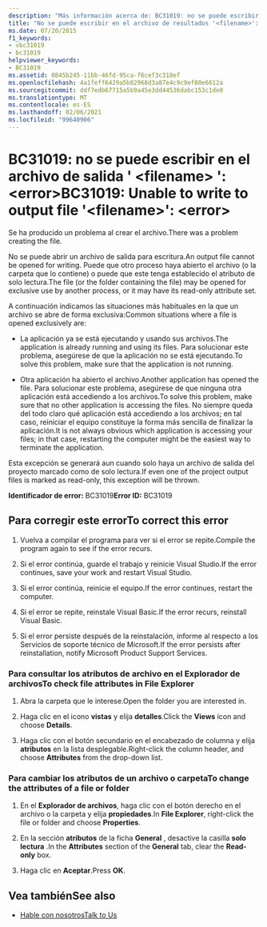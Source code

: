 ```yaml
---
description: "Más información acerca de: BC31019: no se puede escribir en el archivo de salida ' <filename> ': <error>"
title: "No se puede escribir en el archivo de resultados '<filename>': <error>"
ms.date: 07/20/2015
f1_keywords:
- vbc31019
- bc31019
helpviewer_keywords:
- BC31019
ms.assetid: 0845b245-11bb-46fd-95ca-f6cef3c318ef
ms.openlocfilehash: 4a1feff6429a5b82968d3a87e4c9c9ef80e6612a
ms.sourcegitcommit: ddf7edb67715a5b9a45e3dd44536dabc153c1de0
ms.translationtype: MT
ms.contentlocale: es-ES
ms.lasthandoff: 02/06/2021
ms.locfileid: "99640906"
---
```

# <a name="bc31019-unable-to-write-to-output-file-filename-error"></a><span data-ttu-id="3d18d-103">BC31019: no se puede escribir en el archivo de salida ' \<filename> ': \<error></span><span class="sxs-lookup"><span data-stu-id="3d18d-103">BC31019: Unable to write to output file '\<filename>': \<error></span></span>

<span data-ttu-id="3d18d-104">Se ha producido un problema al crear el archivo.</span><span class="sxs-lookup"><span data-stu-id="3d18d-104">There was a problem creating the file.</span></span>

 <span data-ttu-id="3d18d-105">No se puede abrir un archivo de salida para escritura.</span><span class="sxs-lookup"><span data-stu-id="3d18d-105">An output file cannot be opened for writing.</span></span> <span data-ttu-id="3d18d-106">Puede que otro proceso haya abierto el archivo (o la carpeta que lo contiene) o puede que este tenga establecido el atributo de solo lectura.</span><span class="sxs-lookup"><span data-stu-id="3d18d-106">The file (or the folder containing the file) may be opened for exclusive use by another process, or it may have its read-only attribute set.</span></span>

 <span data-ttu-id="3d18d-107">A continuación indicamos las situaciones más habituales en la que un archivo se abre de forma exclusiva:</span><span class="sxs-lookup"><span data-stu-id="3d18d-107">Common situations where a file is opened exclusively are:</span></span>

- <span data-ttu-id="3d18d-108">La aplicación ya se está ejecutando y usando sus archivos.</span><span class="sxs-lookup"><span data-stu-id="3d18d-108">The application is already running and using its files.</span></span> <span data-ttu-id="3d18d-109">Para solucionar este problema, asegúrese de que la aplicación no se está ejecutando.</span><span class="sxs-lookup"><span data-stu-id="3d18d-109">To solve this problem, make sure that the application is not running.</span></span>

- <span data-ttu-id="3d18d-110">Otra aplicación ha abierto el archivo.</span><span class="sxs-lookup"><span data-stu-id="3d18d-110">Another application has opened the file.</span></span> <span data-ttu-id="3d18d-111">Para solucionar este problema, asegúrese de que ninguna otra aplicación está accediendo a los archivos.</span><span class="sxs-lookup"><span data-stu-id="3d18d-111">To solve this problem, make sure that no other application is accessing the files.</span></span> <span data-ttu-id="3d18d-112">No siempre queda del todo claro qué aplicación está accediendo a los archivos; en tal caso, reiniciar el equipo constituye la forma más sencilla de finalizar la aplicación.</span><span class="sxs-lookup"><span data-stu-id="3d18d-112">It is not always obvious which application is accessing your files; in that case, restarting the computer might be the easiest way to terminate the application.</span></span>

 <span data-ttu-id="3d18d-113">Esta excepción se generará aun cuando solo haya un archivo de salida del proyecto marcado como de solo lectura.</span><span class="sxs-lookup"><span data-stu-id="3d18d-113">If even one of the project output files is marked as read-only, this exception will be thrown.</span></span>

 <span data-ttu-id="3d18d-114">**Identificador de error:** BC31019</span><span class="sxs-lookup"><span data-stu-id="3d18d-114">**Error ID:** BC31019</span></span>

## <a name="to-correct-this-error"></a><span data-ttu-id="3d18d-115">Para corregir este error</span><span class="sxs-lookup"><span data-stu-id="3d18d-115">To correct this error</span></span>

1. <span data-ttu-id="3d18d-116">Vuelva a compilar el programa para ver si el error se repite.</span><span class="sxs-lookup"><span data-stu-id="3d18d-116">Compile the program again to see if the error recurs.</span></span>

2. <span data-ttu-id="3d18d-117">Si el error continúa, guarde el trabajo y reinicie Visual Studio.</span><span class="sxs-lookup"><span data-stu-id="3d18d-117">If the error continues, save your work and restart Visual Studio.</span></span>

3. <span data-ttu-id="3d18d-118">Si el error continúa, reinicie el equipo.</span><span class="sxs-lookup"><span data-stu-id="3d18d-118">If the error continues, restart the computer.</span></span>

4. <span data-ttu-id="3d18d-119">Si el error se repite, reinstale Visual Basic.</span><span class="sxs-lookup"><span data-stu-id="3d18d-119">If the error recurs, reinstall Visual Basic.</span></span>

5. <span data-ttu-id="3d18d-120">Si el error persiste después de la reinstalación, informe al respecto a los Servicios de soporte técnico de Microsoft.</span><span class="sxs-lookup"><span data-stu-id="3d18d-120">If the error persists after reinstallation, notify Microsoft Product Support Services.</span></span>

### <a name="to-check-file-attributes-in-file-explorer"></a><span data-ttu-id="3d18d-121">Para consultar los atributos de archivo en el Explorador de archivos</span><span class="sxs-lookup"><span data-stu-id="3d18d-121">To check file attributes in File Explorer</span></span>

1. <span data-ttu-id="3d18d-122">Abra la carpeta que le interese.</span><span class="sxs-lookup"><span data-stu-id="3d18d-122">Open the folder you are interested in.</span></span>

2. <span data-ttu-id="3d18d-123">Haga clic en el icono **vistas** y elija **detalles**.</span><span class="sxs-lookup"><span data-stu-id="3d18d-123">Click the **Views** icon and choose **Details**.</span></span>

3. <span data-ttu-id="3d18d-124">Haga clic con el botón secundario en el encabezado de columna y elija **atributos** en la lista desplegable.</span><span class="sxs-lookup"><span data-stu-id="3d18d-124">Right-click the column header, and choose **Attributes** from the drop-down list.</span></span>

### <a name="to-change-the-attributes-of-a-file-or-folder"></a><span data-ttu-id="3d18d-125">Para cambiar los atributos de un archivo o carpeta</span><span class="sxs-lookup"><span data-stu-id="3d18d-125">To change the attributes of a file or folder</span></span>

1. <span data-ttu-id="3d18d-126">En el **Explorador de archivos**, haga clic con el botón derecho en el archivo o la carpeta y elija **propiedades**.</span><span class="sxs-lookup"><span data-stu-id="3d18d-126">In **File Explorer**, right-click the file or folder and choose **Properties**.</span></span>

2. <span data-ttu-id="3d18d-127">En la sección **atributos** de la ficha **General** , desactive la casilla **solo lectura** .</span><span class="sxs-lookup"><span data-stu-id="3d18d-127">In the **Attributes** section of the **General** tab, clear the **Read-only** box.</span></span>

3. <span data-ttu-id="3d18d-128">Haga clic en **Aceptar**.</span><span class="sxs-lookup"><span data-stu-id="3d18d-128">Press **OK**.</span></span>

## <a name="see-also"></a><span data-ttu-id="3d18d-129">Vea también</span><span class="sxs-lookup"><span data-stu-id="3d18d-129">See also</span></span>

- [<span data-ttu-id="3d18d-130">Hable con nosotros</span><span class="sxs-lookup"><span data-stu-id="3d18d-130">Talk to Us</span></span>](/visualstudio/ide/feedback-options)
